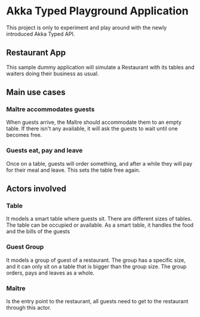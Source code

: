 # Akka Typed Playground Application

This project is only to experiment and play around with the newly introduced Akka Typed API.

## Restaurant App
This sample dummy application will simulate a Restaurant with its tables and waiters doing their business as usual.

## Main use cases

### Maître accommodates guests
When guests arrive, the Maître should accommodate them to an empty table. If there isn't any available, it will ask 
the guests to wait until one becomes free.

### Guests eat, pay and leave
Once on a table, guests will order something, and after a while they will pay for their meal and leave. This sets the
table free again.

## Actors involved

### Table
It models a smart table where guests sit. There are different sizes of tables. The table can be occupied or available.
As a smart table, it handles the food and the bills of the guests 

### Guest Group
It models a group of guest of a restaurant. The group has a specific size, and it can only sit on a table that is bigger
than the group size. The group orders, pays and leaves as a whole.

### Maître
Is the entry point to the restaurant, all guests need to get to the restaurant through this actor. 
